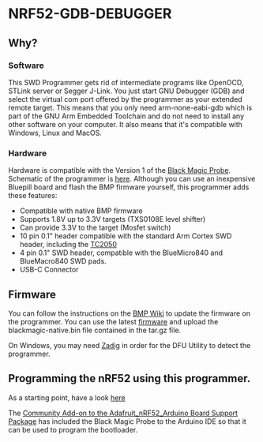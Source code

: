 # NRF52-GDB-DEBUGGER

## Why?

### Software
This SWD Programmer gets rid of intermediate programs like OpenOCD, STLink server or Segger J-Link.  You just start GNU Debugger (GDB) and select the virtual com port offered by the programmer as your extended remote target.  This means that you only need arm-none-eabi-gdb which is part of the GNU Arm Embedded Toolchain and do not need to install any other software on your computer.  It also means that it's compatible with Windows, Linux and MacOS.

### Hardware
Hardware is compatible with the Version 1 of the [Black Magic Probe](https://github.com/blacksphere/blackmagic). Schematic of the programmer is [here](https://github.com/jpconstantineau/NRF52-GDB-Debugger/blob/master/hardware/bmp/schematic.pdf).  Although you can use an inexpensive Bluepill board and flash the BMP firmware yourself, this programmer adds these features:

* Compatible with native BMP firmware
* Supports 1.8V up to 3.3V targets (TXS0108E level shifter)
* Can provide 3.3V to the target (Mosfet switch)
* 10 pin 0.1" header compatible with the standard Arm Cortex SWD header, including the [TC2050](https://www.tag-connect.com/product/tc2050-idc-nl-10-pin-no-legs-cable-with-ribbon-connector)
* 4 pin 0.1" SWD header, compatible with the BlueMicro840 and BlueMacro840 SWD pads.
* USB-C Connector


## Firmware
You can follow the instructions on the [BMP Wiki](https://github.com/blacksphere/blackmagic/wiki) to update the firmware on the programmer.  You can use the latest [firmware](https://github.com/blacksphere/blackmagic/releases/) and upload the blackmagic-native.bin file contained in the tar.gz file.

On Windows, you may need [Zadig](https://github.com/pbatard/libwdi/releases/download/b730/zadig-2.5.exe) in order for the DFU Utility to detect the programmer.

## Programming the nRF52 using this programmer.

As a starting point, have a look [here](https://bluetun.serverbox.ch/2020/01/10/flashing-the-nrf52840-with-a-blackmagic-probe-swd-jtag-programmer/)

The [Community Add-on to the Adafruit_nRF52_Arduino Board Support Package](https://github.com/jpconstantineau/Community_nRF52_Arduino) has included the Black Magic Probe to the Arduino IDE so that it can be used to program the bootloader.





